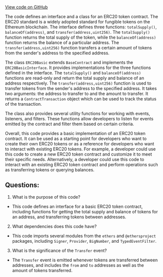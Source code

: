 [View code on GitHub](zoo-labs/zoo/blob/master/contracts/types/ERC20Basic.d.ts)

The code defines an interface and a class for an ERC20 token contract. The ERC20 standard is a widely adopted standard for fungible tokens on the Ethereum blockchain. The interface defines three functions: `totalSupply()`, `balanceOf(address)`, and `transfer(address,uint256)`. The `totalSupply()` function returns the total supply of the token, while the `balanceOf(address)` function returns the balance of a particular address. The `transfer(address,uint256)` function transfers a certain amount of tokens from the sender's address to the specified address.

The class `ERC20Basic` extends `BaseContract` and implements the `ERC20BasicInterface`. It provides implementations for the three functions defined in the interface. The `totalSupply()` and `balanceOf(address)` functions are read-only and return the total supply and balance of an address respectively. The `transfer(address,uint256)` function is used to transfer tokens from the sender's address to the specified address. It takes two arguments: the address to transfer to and the amount to transfer. It returns a `ContractTransaction` object which can be used to track the status of the transaction.

The class also provides several utility functions for working with events, listeners, and filters. These functions allow developers to listen for events emitted by the contract and filter them based on certain criteria.

Overall, this code provides a basic implementation of an ERC20 token contract. It can be used as a starting point for developers who want to create their own ERC20 tokens or as a reference for developers who want to interact with existing ERC20 tokens. For example, a developer could use this code to create a new ERC20 token contract and customize it to meet their specific needs. Alternatively, a developer could use this code to interact with an existing ERC20 token contract and perform operations such as transferring tokens or querying balances.
## Questions: 
 1. What is the purpose of this code?
- This code defines an interface for a basic ERC20 token contract, including functions for getting the total supply and balance of tokens for an address, and transferring tokens between addresses.

2. What dependencies does this code have?
- This code imports several modules from the `ethers` and `@ethersproject` packages, including `Signer`, `Provider`, `BigNumber`, and `TypedEventFilter`.

3. What is the significance of the `Transfer` event?
- The `Transfer` event is emitted whenever tokens are transferred between addresses, and includes the `from` and `to` addresses as well as the amount of tokens transferred.
